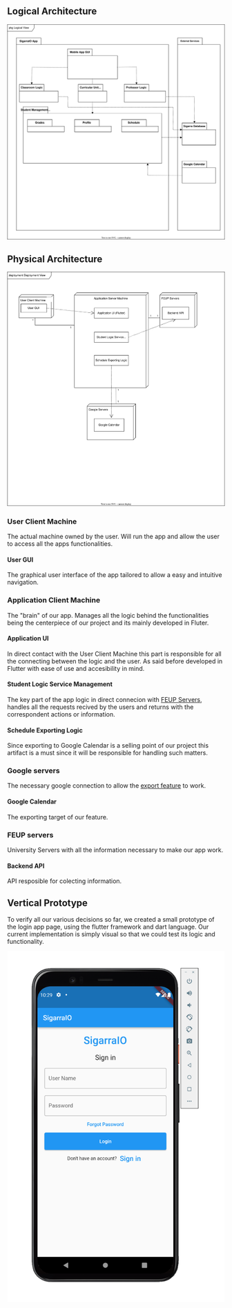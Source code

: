 
## Logical Architecture
![Logical View](diagrams/logicalView.svg)

## Physical Architecture 
![Physical View](diagrams/physicalView.svg)

### User Client Machine
  The actual machine owned by the user. Will run the app and allow the user to access all the apps functionalities.
#### User GUI
  The graphical user interface of the app tailored to allow a easy and intuitive navigation.
  
### Application Client Machine
  The "brain" of our app. Manages all the logic behind the functionalities being the centerpiece of our project and its mainly developed in Fluter.
#### Application UI
  In direct contact with the User Client Machine this part is responsible for all the connecting between the logic and the user. As said before developed in Flutter with ease of use and accesibility in mind.
#### Student Logic Service Management
  The key part of the app logic in direct connecion with [FEUP Servers](https://github.com/LEIC-ES-2021-22/2LEIC15T1/edit/main/docs/ArchitectureAndDesign.md#feup-servers), handles all the requests recived by the users and returns with the correspondent actions or information.
#### Schedule Exporting Logic
  Since exporting to Google Calendar is a selling point of our project this artifact is a must since it will be responsible for handling such matters.
  
### Google servers 
  The necessary google connection to allow the [export feature](https://github.com/LEIC-ES-2021-22/2LEIC15T1/blob/main/docs/ArchitectureAndDesign.md#schedule-exporting-logic) to work. 
#### Google Calendar
  The exporting target of our feature.
  
### FEUP servers
  University Servers with all the information necessary to make our app work.
#### Backend API
  API resposible for colecting information.
  
## Vertical Prototype

To verify all our various decisions so far, we created a small prototype of the login app page, using the flutter framework and dart language. Our current implementation is simply visual
so that we could test its logic and functionality. 

![Vertical Prototype](screenshots/prototype.png)

